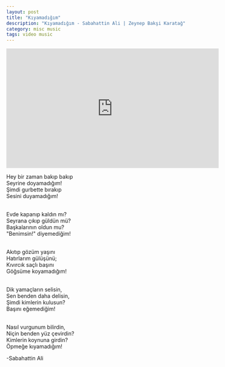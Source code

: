 ```yaml
---
layout: post
title: "Kıyamadığım"
description: "Kıyamadığım - Sabahattin Ali | Zeynep Bakşi Karatağ"
category: misc music
tags: video music
---
```


<center><iframe width="560" height="315" src="https://www.youtube.com/embed/IOd4Bhd-bWA" frameborder="0" allowfullscreen></iframe></center>

Hey bir zaman bakıp bakıp <br/>
Seyrine doyamadığım! <br/>
Şimdi gurbette bırakıp <br/>
Sesini duyamadığım! <br/> <br/>

Evde kapanıp kaldın mı? <br/>
Seyrana çıkıp güldün mü? <br/>
Başkalarının oldun mu? <br/>
"Benimsin!" diyemediğim! <br/> <br/>

Akıtıp gözüm yaşını <br/>
Hatırlarım gülüşünü; <br/>
Kıvırcık saçlı başını <br/>
Göğsüme koyamadığım! <br/> <br/>

Dik yamaçların selisin, <br/>
Sen benden daha delisin, <br/>
Şimdi kimlerin kulusun? <br/>
Başını eğemediğim! <br/> <br/>

Nasıl vurgunum bilirdin, <br/>
Niçin benden yüz çevirdin? <br/>
Kimlerin koynuna girdin? <br/>
Öpmeğe kıyamadığım! <br/>

-Sabahattin Ali
